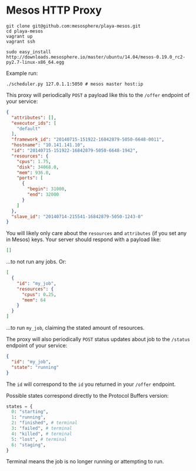 Mesos HTTP Proxy
================

```shell
git clone git@github.com:mesosphere/playa-mesos.git
cd playa-mesos
vagrant up
vagrant ssh

sudo easy_install http://downloads.mesosphere.io/master/ubuntu/14.04/mesos-0.19.0_rc2-py2.7-linux-x86_64.egg
```

Example run:

```shell
./scheduler.py 127.0.1.1:5050 # mesos master host:ip
```

This proxy will periodically `POST` a payload like this to the `/offer` endpoint of your service:

```json
{
  "attributes": [],
  "executor_ids": [
    "default"
  ],
  "framework_id": "20140715-151922-16842879-5050-6648-0011",
  "hostname": "10.141.141.10",
  "id": "20140715-151922-16842879-5050-6648-1942",
  "resources": {
    "cpus": 1.75,
    "disk": 34068.0,
    "mem": 936.0,
    "ports": [
      {
        "begin": 31000,
        "end": 32000
      }
    ]
  },
  "slave_id": "20140714-215541-16842879-5050-1243-0"
}
```

You will likely only care about the `resources` and `attributes` (if you set any in Mesos) keys. Your server should respond with a payload like:

```json
[]
```

...to not run any jobs. Or:

```json
[
  {
    "id": "my_job",
    "resources": {
      "cpus": 0.25,
      "mem": 64
    }
  }
]
```

...to run `my_job`, claiming the stated amount of resources.

The proxy will also periodically `POST` status updates about job to the `/status` endpoint of your service:

```json
{
  "id": "my_job",
  "state": "running"
}
```

The `id` will correspond to the `id` you returned in your `/offer` endpoint.

Possible states correspond directly to the Protocol Buffers version:

```python
states = {
  0: "starting",
  1: "running",
  2: "finished", # terminal
  3: "failed", # terminal
  4: "killed", # terminal
  5: "lost", # terminal
  6: "staging",
}
```

Terminal means the job is no longer running or attempting to run.
